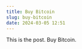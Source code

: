 ```yaml
---
title: Buy Bitcoin
slug: buy-bitcoin
date: 2024-03-05 12:51
---
```


This is the post. Buy Bitcoin.
